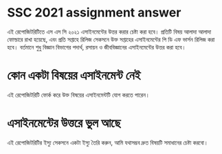 # SSC 2021 assignment answer
এই রেপোজিটরিটিতে এস এস সি ২০২১ এসাইনমেন্টের উত্তর করার চেষ্টা করা হবে। প্রতিটি বিষয় আলাদা আলাদা ফোল্ডারে রাখা হয়েছে, এবং প্রতি সপ্তাহে রিলিজ সেকসনে উক্ত সপ্তাহের এসাইনমেন্টের পি ডি এফ ভার্সন রিলিজ করা হবে।
বর্তমানে শুধু বিজ্ঞান বিভাগের পদার্থ, রসায়ন ও জীববিজ্ঞানের এসাইনমেন্টের উত্তর করা হবে।

# কোন একটা বিষয়ের এসাইনমেন্ট নেই
এই রেপোজিটরিটি ফোর্ক করে উক্ত বিষয়ের এসাইনমেন্টটি যোগ করতে পারেন। 

# এসাইনমেন্টের উত্তরে ভুল আছে 
এই রেপোজিটরিটির ইস্যু সেকসনে একটা ইস্যু তৈরি করুন, আমি যথাসম্ভব দ্রুত বিষয়টি সমাধানের চেষ্টা করবো। 
